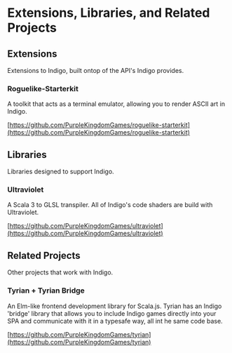 # Extensions, Libraries, and Related Projects

## Extensions

Extensions to Indigo, built ontop of the API's Indigo provides.

### Roguelike-Starterkit

A toolkit that acts as a terminal emulator, allowing you to render ASCII art in Indigo.

[https://github.com/PurpleKingdomGames/roguelike-starterkit](https://github.com/PurpleKingdomGames/roguelike-starterkit)

## Libraries

Libraries designed to support Indigo.

### Ultraviolet

A Scala 3 to GLSL transpiler. All of Indigo's code shaders are build with Ultraviolet.

[https://github.com/PurpleKingdomGames/ultraviolet](https://github.com/PurpleKingdomGames/ultraviolet)

## Related Projects

Other projects that work with Indigo.

### Tyrian + Tyrian Bridge

An Elm-like frontend development library for Scala.js. Tyrian has an Indigo 'bridge' library that allows you to include Indigo games directly into your SPA and communicate with it in a typesafe way, all int he same code base.

[https://github.com/PurpleKingdomGames/tyrian](https://github.com/PurpleKingdomGames/tyrian)
